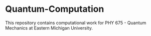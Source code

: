# Quantum-Computation
This repository contains computational  work for PHY 675 - Quantum Mechanics at Eastern Michigan University.
